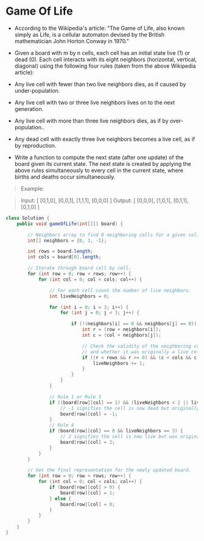 # Game Of Life
- According to the Wikipedia's article: "The Game of Life, also known simply as Life, is a cellular automaton devised by the British mathematician John Horton Conway in 1970."

- Given a board with m by n cells, each cell has an initial state live (1) or dead (0). Each cell interacts with its eight neighbors (horizontal, vertical, diagonal) using the following four rules (taken from the above Wikipedia article):

- Any live cell with fewer than two live neighbors dies, as if caused by under-population.
- Any live cell with two or three live neighbors lives on to the next generation.
- Any live cell with more than three live neighbors dies, as if by over-population..
- Any dead cell with exactly three live neighbors becomes a live cell, as if by reproduction.
- Write a function to compute the next state (after one update) of the board given its current state. The next state is created by applying the above rules simultaneously to every cell in the current state, where births and deaths occur simultaneously.

> Example:

> Input:
> [
>  [0,1,0],
>  [0,0,1],
>  [1,1,1],
>  [0,0,0]
> ]
> Output:
> [
>  [0,0,0],
>  [1,0,1],
>  [0,1,1],
>  [0,1,0]
> ]

```java
class Solution {
    public void gameOfLife(int[][] board) {

        // Neighbors array to find 8 neighboring cells for a given cell
        int[] neighbors = {0, 1, -1};

        int rows = board.length;
        int cols = board[0].length;

        // Iterate through board cell by cell.
        for (int row = 0; row < rows; row++) {
            for (int col = 0; col < cols; col++) {

                // For each cell count the number of live neighbors.
                int liveNeighbors = 0;

                for (int i = 0; i < 3; i++) {
                    for (int j = 0; j < 3; j++) {

                        if (!(neighbors[i] == 0 && neighbors[j] == 0)) {
                            int r = (row + neighbors[i]);
                            int c = (col + neighbors[j]);

                            // Check the validity of the neighboring cell.
                            // and whether it was originally a live cell.
                            if ((r < rows && r >= 0) && (c < cols && c >= 0) && (Math.abs(board[r][c]) == 1)) {
                                liveNeighbors += 1;
                            }
                        }
                    }
                }

                // Rule 1 or Rule 3
                if ((board[row][col] == 1) && (liveNeighbors < 2 || liveNeighbors > 3)) {
                    // -1 signifies the cell is now dead but originally was live.
                    board[row][col] = -1;
                }
                // Rule 4
                if (board[row][col] == 0 && liveNeighbors == 3) {
                    // 2 signifies the cell is now live but was originally dead.
                    board[row][col] = 2;
                }
            }
        }

        // Get the final representation for the newly updated board.
        for (int row = 0; row < rows; row++) {
            for (int col = 0; col < cols; col++) {
                if (board[row][col] > 0) {
                    board[row][col] = 1;
                } else {
                    board[row][col] = 0;
                }
            }
        }
    }
}
```
